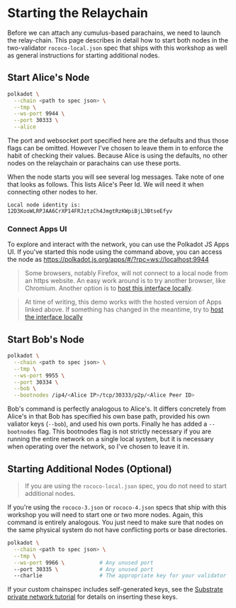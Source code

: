 # Starting the Relaychain

Before we can attach any cumulus-based parachains, we need to launch the relay-chain. This page
describes in detail how to start both nodes in the two-validator `rococo-local.json` spec that
ships with this workshop as well as general instructions for starting additional nodes.

## Start Alice's Node

```bash
polkadot \
  --chain <path to spec json> \
  --tmp \
  --ws-port 9944 \
  --port 30333 \
  --alice
```

The port and websocket port specified here are the defaults and thus those flags can be omitted.
However I've chosen to leave them in to enforce the habit of checking their values. Because Alice is
using the defaults, no other nodes on the relaychain or parachains can use these ports.

When the node starts you will see several log messages. Take note of one that looks as follows. This
lists Alice's Peer Id. We will need it when connecting other nodes to her.

```
Local node identity is: 12D3KooWLRPJAA6CrXP14FRJztzCh4JmgtRzKWpiBjL3BtseEfyv
```

### Connect Apps UI

To explore and interact with the network, you can use the Polkadot JS Apps UI. If you've started
this node using the command above, you can access the node as
https://polkadot.js.org/apps/#/?rpc=ws://localhost:9944

> Some browsers, notably Firefox, will not connect to a local node from an https website. An easy
> work around is to try another browser, like Chromium. Another option is to
> [host this interface locally](https://github.com/polkadot-js/apps#development).

> At time of writing, this demo works with the hosted version of Apps linked above. If something has
> changed in the meantime, try to
> [host the interface locally](https://github.com/polkadot-js/apps#development)

## Start Bob's Node

```bash
polkadot \
  --chain <path to spec json> \
  --tmp \
  --ws-port 9955 \
  --port 30334 \
  --bob \
  --bootnodes /ip4/<Alice IP>/tcp/30333/p2p/<Alice Peer ID>
```

Bob's command is perfectly analogous to Alice's. It differs concretely from Alice's in that Bob has
specified his own base path, provided his own valiator keys (`--bob`), and used his own ports.
Finally he has added a `--bootnodes` flag. This bootnodes flag is not strictly necessary if you are
running the entire network on a single local system, but it is necessary when operating over the
network, so I've chosen to leave it in.

## Starting Additional Nodes (Optional)

> If you are using the `rococo-local.json` spec, you do not need to start additional nodes.

If you're using the `rococo-3.json` or `rococo-4.json` specs that ship with this workshop you will
need to start one or two more nodes. Again, this command is entirely analogous. You just need to
make sure that nodes on the same physical system do not have conflicting ports or base directories.

```bash
polkadot \
  --chain <path to spec json> \
  --tmp \
  --ws-port 9966 \           # Any unused port
  --port 30335 \             # Any unused port
  --charlie                  # The appropriate key for your validator
```

If your custom chainspec includes self-generated keys, see the
[Substrate private network tutorial](https://substrate.dev/docs/en/tutorials/start-a-private-network/customchain#add-keys-to-keystore)
for details on inserting these keys.
